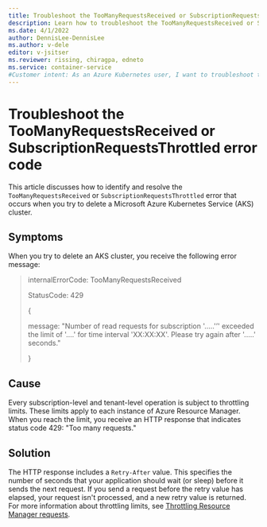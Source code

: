 ```yaml
---
title: Troubleshoot the TooManyRequestsReceived or SubscriptionRequestsThrottled error code
description: Learn how to troubleshoot the TooManyRequestsReceived or SubscriptionRequestsThrottled error when you try to delete an Azure Kubernetes Service (AKS) cluster.
ms.date: 4/1/2022
author: DennisLee-DennisLee
ms.author: v-dele
editor: v-jsitser
ms.reviewer: rissing, chiragpa, edneto
ms.service: container-service
#Customer intent: As an Azure Kubernetes user, I want to troubleshoot the TooManyRequestsReceived or SubscriptionRequestsThrottled error code so that I can successfully delete an Azure Kubernetes Service (AKS) cluster.
---
```

# Troubleshoot the TooManyRequestsReceived or SubscriptionRequestsThrottled error code

This article discusses how to identify and resolve the `TooManyRequestsReceived` or `SubscriptionRequestsThrottled` error that occurs when you try to delete a Microsoft Azure Kubernetes Service (AKS) cluster.

## Symptoms

When you try to delete an AKS cluster, you receive the following error message:

> internalErrorCode: TooManyRequestsReceived
>
> StatusCode: 429
>
> {
>
> message: "Number of read requests for subscription '.....'’' exceeded the limit of '....' for time interval 'XX:XX:XX'. Please try again after '.....' seconds."
>
> }

## Cause

Every subscription-level and tenant-level operation is subject to throttling limits. These limits apply to each instance of Azure Resource Manager. When you reach the limit, you receive an HTTP response that indicates status code 429: "Too many requests."

## Solution

The HTTP response includes a `Retry-After` value. This specifies the number of seconds that your application should wait (or sleep) before it sends the next request. If you send a request before the retry value has elapsed, your request isn't processed, and a new retry value is returned. For more information about throttling limits, see [Throttling Resource Manager requests](/azure/azure-resource-manager/management/request-limits-and-throttling).
